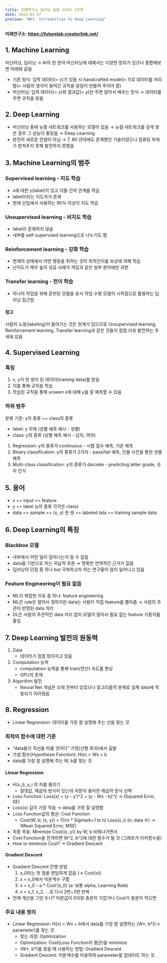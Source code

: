```yaml
---
title: 미래연구소 딥러닝 입문 스터디 1주차
date: 2022-01-27
preview: "WK1: Introduction to Deep Learning"
---
```


**미래연구소: https://futurelab.creatorlink.net/**

## 1. Machine Learning
머신러닝, 딥러닝 → AI의 한 분야
머신러닝에 대해서는 다양한 정의가 있으나 종합해보면 아래와 같음
- 기존 방식: 입력 데이터(= x)가 있을 시 handcrafted model(= f)로 데이터를 처리함(= 사람의 생각이 들어간 규칙을 일일이 만들어 주어야 함)
- 머신러닝: 입력 데이터(= x)와 결과값(= y)만 주면 알아서 배우는 방식 → 데이터를 주면 규칙을 찾음

## 2. Deep Learning
- 머신러닝 중에 뉴럴 네트워크를 사용하는 모델이 있음 → 뉴럴 네트워크를 깊게 쌓은 경우 그 성능이 좋았음 → Deep Learning  
- 완전히 새로운 컨셉이 아님 → 7, 80 년대에도 존재했던 기술이었으나 컴퓨팅 파워가 받쳐주지 못해 발전하지 못했음

## 3. Machine Learning의 범주
### Supervised learning - 지도 학습
- x에 대한 y(label)이 있고 이들 간의 관계를 학습
- label이라는 지도자가 존재
- 현재 산업에서 사용하는 90% 이상이 지도 학습
### Unsupervised learning - 비지도 학습
- label이 존재하지 않음
- 내부를 self-supervised learning으로 나누기도 함
### Reinforcement learning - 강화 학습
- 현재의 상태에서 어떤 행동을 취하는 것이 최적인지를 보상에 의해 학습
- 난이도가 매우 높아 성공 사례가 게임과 같은 일부 분야에만 국한
### Transfer learning - 전이 학습
- 하나의 작업을 위해 훈련된 모델을 유사 작업 수행 모델의 시작점으로 활용하는 딥러닝 접근법

#### 참고
사람의 노동(labeling)이 들어가는 것은 한계가 있으므로 Unsupervised learning, Reinforcement learning, Transfer learning과 같은 것들이 점점 더욱 발전하는 추세에 있음

## 4. Supervised Learning
### 특징
1. x, y가 한 쌍이 된 데이터(training data)를 받음
2. 이를 통해 규칙을 학습
3. 학습된 규칙을 통해 unseen x에 대해 y를 잘 예측할 수 있음
### 하위 범주
분류 기준: y의 종류 == class의 종류
- label: y 자체 (성별 예측 예시 - 성별)
- class: y의 종류 (성별 예측 예시 - 남자, 여자)
1. Regression: y의 종류가 continuous - 시험 점수 예측, 기온 예측
2. Binary classification: y의 종류가 2가지 - pass/fail 예측, 인물 사진을 통한 성별 예측
3. Multi-class classification: y의 종류가 discrete - predicting letter grade, 숫자 인식

## 5. 용어
- x == input == feature
- y == label (y의 종류 각각은 class)
- data == sample == (x, y) 한 쌍 == labeled tata == training sample data

## 6. Deep Learning의 특징
### Blackbox 모델
- 내부에서 어떤 일이 일어나는지 알 수 없음
- data를 기반으로 하는 귀납적 추론 → 명확한 연역적인 근거가 없음
- 딥러닝의 단점 중 하나 but 극복하고자 하는 연구들이 많이 일어나고 있음
### Feature Engineering이 필요 없음
- ML이 복잡한 이유 중 하나: feature engineering
- ML은 rule은 알아서 정하지만 data는 사람이 직접 feature를 뽑아줌 → 사람의 주관이 반영된 data 처리
- DL은 사람의 주관적인 data 처리 없이 모델이 알아서 필요 없는 feature 가중치를 줄임

## 7. Deep Learning 발전의 원동력
1. Data
	- 데이터가 점점 많아지고 있음
2. Computation 능력
	- computation 능력을 통해 train(연산) 속도를 향상
	- GPU의 존재
3. Algorithm 발전
	- Neural Net 개념은 오래 전부터 있었으나 알고리즘적 문제로 실제 data에 적용되기 어려웠음

## 8. Regression
- Linear Regression: 데이터를 가장 잘 설명해 주는 선을 찾는 것
### 최적의 함수에 대한 기준
- “data들이 직선을 따를 것이다” 가정(선형 회귀)에서 출발
- 가설 함수(Hypothesis Function): H(x) = Wx + b 
- data를 가장 잘 설명해 주는 W, b를 찾는 것
#### Linear Regression
- H(x_i), y_i 의 차를 줄이기
	- 절댓값, 제곱의 방식이 있는데 미분이 용이한 제곱의 방식 선택
- Loss Function: Loss(x) = (y - y’)^2 = (y - Wx - b)^2 → (Squared Error, SE)
- Loss(x) 값이 가장 작음 → data를 가장 잘 설명함
- Loss Function값의 평균: Cost Function
	- Cost(W, b; (x, y)) = (1/n) * Sigma(k=1 to n) Loss(x_i) (n: data 수) → (Mean Squared Error, MSE)
- 최종 목표: Minimize Cost((x, y)) by W, b 바꿔나가면서
- Cost Function을 전개하면 W^2, b^2에 대한 함수가 될 것 (그래프가 이차함수꼴)
- How to minimize Cost? → Gradient Descent
#### Gradient Descent
- Gradient Descent 진행 방법
	1. x_0라는 첫 점을 랜덤하게 잡음 (→ Cost(x))
	2. x = x_0에서 미분계수 구함
	3. x = x_0 - a * Cost’(x_0) (a: 보통 alpha, Learning Rate)
	4. x = x_1, x_2, …로 다시 2번~3번 반복
- 언제 계산을 그만 두나? 미분값이 0이랑 충분히 가깝거나 Cost가 충분히 작으면

### 주요 내용 정리
- Linear Regression: H(x) = Wx + b에서 data를 가장 잘 설명하는 (W\*, b\*)(→ parameter)를 찾는 것
  - 찾는 과정: Optimization
  - Optimization: Cost(Loss Function의 평균)을 minimize
  - (W\*, b\*)를 찾을 때 사용하는 방법: Gradient Descent
  - Gradient Descent: 미분계수를 이용하여 parameter를 업데이트 하는 것

